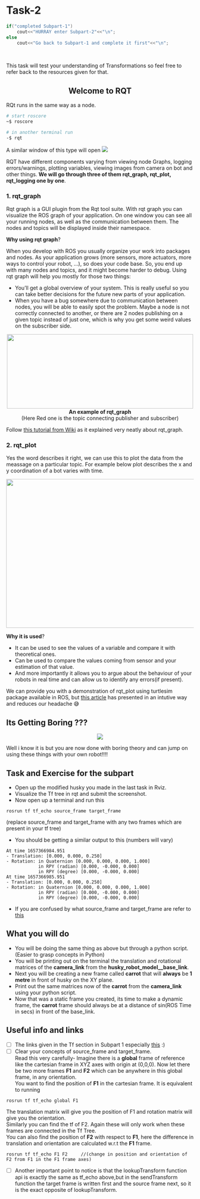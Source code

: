 # Task-2  

```cpp
if("completed Subpart-1")
    cout<<"HURRAY enter Subpart-2"<<"\n";
else
    cout<<"Go back to Subpart-1 and complete it first"<<"\n";
```  

<br>  

This task will test your understanding of Transformations so feel free to refer back to the resources given for that. 
 

<h2 align="center">Welcome to RQT</h2>

RQt runs in the same way as a node.


```bash
# start roscore 
~$ roscore
```
```bash
# in another terminal run
-$ rqt
```
A similar window of this type will open
<img src = "https://github.com/Robotics-Club-IIT-BHU/ROS-SummerCamp21/blob/final/assests/rqt.png?raw=true">

RQT have different components varying from viewing node Graphs, logging errors/warnings, plotting variables, viewing images from camera on bot and other things. **We will go through three of them rqt_graph, rqt_plot, rqt_logging one by one**.

### 1. rqt_graph

Rqt graph is a GUI plugin from the Rqt tool suite. With rqt graph you can visualize the ROS graph of your application. On one window you can see all your running nodes, as well as the communication between them. The nodes and topics will be displayed inside their namespace.

**Why using rqt graph**?

When you develop with ROS you usually organize your work into packages and nodes. As your application grows (more sensors, more actuators, more ways to control your robot, …), so does your code base. So, you end up with many nodes and topics, and it might become harder to debug. Using rqt graph will help you mostly for those two things:

 - You’ll get a global overview of your system. This is really useful so you can take better decisions for the future new parts of your application.
 - When you have a bug somewhere due to communication between nodes, you will be able to easily spot the problem. Maybe a node is not correctly connected to another, or there are 2 nodes publishing on a given topic instead of just one, which is why you get some weird values on the subscriber side.
  
<p align = "center">
<img width = 500 height = 200 src = "https://encrypted-tbn0.gstatic.com/images?q=tbn:ANd9GcTcjlPVOXaSmC4IDTvmhoGsicCVTpHrrnVbvA&usqp=CAU"><br/>
<b>An example of rqt_graph</b></br>
(Here Red one is the topic connecting publisher and subscriber)
</p>

Follow [this tutorial from Wiki](http://wiki.ros.org/ROS/Tutorials/UnderstandingTopics) as it explained very neatly about rqt_graph.

### 2. rqt_plot

Yes the word describes it right, we can use this to plot the data from the meassage on a particular topic. 
For example below plot describes the x and y coordination of a bot varies with time.

<p align="center">
<img width = 600 height = 400 src = "https://www.programmersought.com/images/386/21b565afa70361bca5cca940ba31e8ca.png">
</p>

**Why it is used**?
 - It can be used to see the values of a variable and compare it with theoretical ones.
 - Can be used to compare the values coming from sensor and your estimation of that value.
 - And more importantly it allows you to argue about the behaviour of your robots in real time and can allow us to identify any errors(if present).

We can provide you with a demonstration of rqt_plot using turtlesim package available in ROS, but [this article](https://roboticsbackend.com/rqt-plot-easily-debug-ros-topics/) has presented in an intutive way and reduces our headache :sweat_smile:

## Its Getting Boring ???
<p align="center">
<img src = "https://github.com/Robotics-Club-IIT-BHU/ROS-SummerCamp21/raw/final/Task2/Subpart2/node.gif?raw=true">
    
Well i know it is but you are now done with boring theory and can jump on using these things with your own robot!!!! 
</p>

## Task and Exercise for the subpart
- Open up the modified husky you made in the last task in Rviz.  
- Visualize the Tf tree in rqt and submit the screenshot.  
- Now open up a terminal and run this
```
rosrun tf tf_echo source_frame target_frame
```
(replace source_frame and target_frame with any two frames which are present in your tf tree)
- You should be getting a similar output to this (numbers will vary)
```
At time 1657366984.951
- Translation: [0.000, 0.000, 0.250]
- Rotation: in Quaternion [0.000, 0.000, 0.000, 1.000]
            in RPY (radian) [0.000, -0.000, 0.000]
            in RPY (degree) [0.000, -0.000, 0.000]
At time 1657366985.951
- Translation: [0.000, 0.000, 0.250]
- Rotation: in Quaternion [0.000, 0.000, 0.000, 1.000]
            in RPY (radian) [0.000, -0.000, 0.000]
            in RPY (degree) [0.000, -0.000, 0.000]
```
- If you are confused by what source_frame and target_frame are refer to [this](#useful-info-and-links)  

## What you will do  
- You will be doing the same thing as above but through a python script. (Easier to grasp concepts in Python)
- You will be printing out on the terminal the translation and rotational matrices of the **camera_link** from the **husky_robot_model__base_link**.  
- Next you will be creating a new frame called **carrot** that will **always** be **1 metre** in front of husky on the XY plane.  
- Print out the same matrices now of the **carrot** from the **camera_link** using your python script.  
- Now that was a static frame you created, its time to make a dynamic frame, the **carrot** frame should always be at a distance of sin(ROS Time in secs)
in front of the base_link.  

## Useful info and links  
- [ ] The links given in the Tf section in Subpart 1 especially [this](http://wiki.ros.org/tf/Tutorials/Adding%20a%20frame%20%28C%2B%2B%29) :)
- [ ] Clear your concepts of source_frame and target_frame.  
Read this very carefully- Imagine there is a **global** frame of reference like the cartesian frame in XYZ axes with origin at (0,0,0). Now let there
 be two more frames **F1** and **F2** which can be anywhere in this global frame, in any orientation.  
You want to find the position of **F1** in the cartesian frame. It is equivalent to running 
```
rosrun tf tf_echo global F1
```  
The translation matrix will give you the position of F1 and rotation matrix will give you the orientation.  
Similarly you can find the tf of F2. Again these will only work when these frames are connected in the Tf Tree.  
You can also find the position of **F2** with respect to **F1**, here the difference in translation and orientation are calculated w.r.t the **F1** frame.  
```
rosrun tf tf_echo F1 F2     //(change in position and orientation of F2 from F1 in the F1 frame axes)
```  
- [ ] Another important point to notice is that the lookupTransform function api is exactly the same as tf_echo above,but in the sendTransform function
the target frame is written first and the source frame next, so it is the exact opposite of lookupTransform.  
